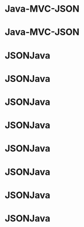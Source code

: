 # Java-MVC-JSON
# Java-MVC-JSON
# JSONJava
# JSONJava
# JSONJava
# JSONJava
# JSONJava
# JSONJava
# JSONJava
# JSONJava
